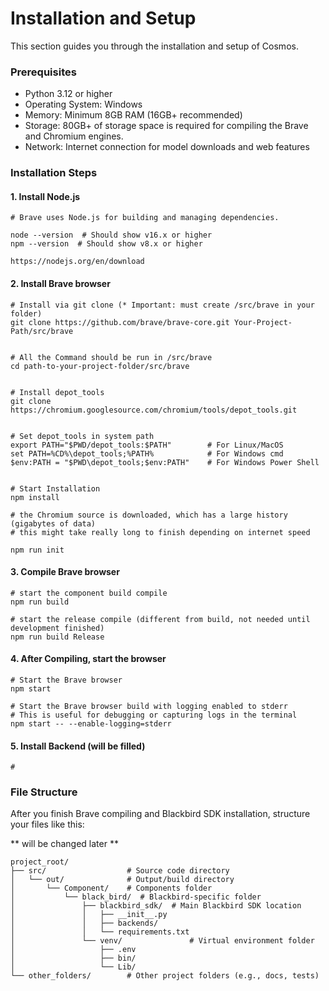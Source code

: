 # Installation and Setup
This section guides you through the installation and setup of Cosmos.

### Prerequisites
- Python 3.12 or higher
- Operating System: Windows
- Memory: Minimum 8GB RAM (16GB+ recommended)
- Storage: 80GB+ of storage space is required for compiling the Brave and Chromium engines.
- Network: Internet connection for model downloads and web features

### Installation Steps

#### 1. Install Node.js 

```
# Brave uses Node.js for building and managing dependencies.

node --version  # Should show v16.x or higher
npm --version  # Should show v8.x or higher

https://nodejs.org/en/download
```



#### 2. Install Brave browser

```
# Install via git clone (* Important: must create /src/brave in your folder)
git clone https://github.com/brave/brave-core.git Your-Project-Path/src/brave


# All the Command should be run in /src/brave
cd path-to-your-project-folder/src/brave


# Install depot_tools
git clone https://chromium.googlesource.com/chromium/tools/depot_tools.git


# Set depot_tools in system path
export PATH="$PWD/depot_tools:$PATH"        # For Linux/MacOS
set PATH=%CD%\depot_tools;%PATH%            # For Windows cmd
$env:PATH = "$PWD\depot_tools;$env:PATH"    # For Windows Power Shell


# Start Installation
npm install

# the Chromium source is downloaded, which has a large history (gigabytes of data)
# this might take really long to finish depending on internet speed

npm run init 
```


#### 3. Compile Brave browser

```
# start the component build compile
npm run build

# start the release compile (different from build, not needed until development finished)
npm run build Release
```


#### 4. After Compiling, start the browser

```
# Start the Brave browser
npm start

# Start the Brave browser build with logging enabled to stderr
# This is useful for debugging or capturing logs in the terminal
npm start -- --enable-logging=stderr
```


#### 5. Install Backend (will be filled)

```
#
```

### File Structure

After you finish Brave compiling and Blackbird SDK installation, structure your files like this:

** will be changed later **

```
project_root/
├── src/                  # Source code directory
│   └── out/              # Output/build directory
│       └── Component/    # Components folder
│           └── black_bird/  # Blackbird-specific folder
│               ├── blackbird_sdk/  # Main Blackbird SDK location
│               │   ├── __init__.py     
│               │   ├── backends/        
│               │   └── requirements.txt     
│               └── venv/               # Virtual environment folder
│                   ├── .env            
│                   ├── bin/            
│                   └── Lib/            
└── other_folders/        # Other project folders (e.g., docs, tests)
```


